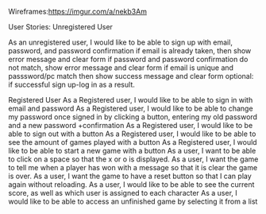 Wireframes:https://imgur.com/a/nekb3Am



User Stories:
Unregistered User

  As an unregistered user, I would like to be able to sign up with email, password, and password confirmation
    if email is already taken, then show error message and clear form
    if password and password confirmation do not match, show error message and clear form
    if email is unique and passsword/pc match then show success message and clear form
    optional: if successful sign up-log in as a result.


  Registered User
    As a Registered user, I would like to be able to sign in with email and password
    As a Registered user, I would like to be able to change my password once signed in by clicking a button, entering my old password and a new password +confirmation
    As a Registered user, I would like to be able to sign out with a button
    As a Registered user, I would like to be able to see the amount of games played with a button
    As a Registered user, I would like to be able to start a new game with a button
      As a user, I want to be able to click on a space so that the x or o is displayed.
      As a user, I want the game to tell me when a player has won with a message so that it is clear the game is over.
      As a user, I want the game to have a reset button so that I can play again without reloading.
      As a user, I would like to be able to see the current score, as well as which user is assigned to each character
      As a user, I would like to be able to access an unfinished game by selecting it from a list
